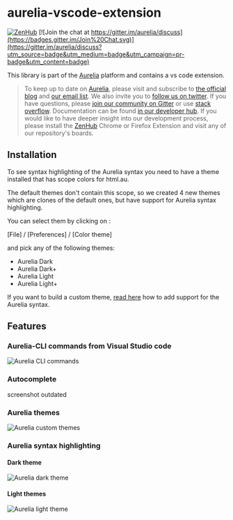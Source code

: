 # aurelia-vscode-extension

[![ZenHub](https://raw.githubusercontent.com/ZenHubIO/support/master/zenhub-badge.png)](https://zenhub.io)
[![Join the chat at https://gitter.im/aurelia/discuss](https://badges.gitter.im/Join%20Chat.svg)](https://gitter.im/aurelia/discuss?utm_source=badge&utm_medium=badge&utm_campaign=pr-badge&utm_content=badge)

This library is part of the [Aurelia](http://www.aurelia.io/) platform and contains a vs code extension.

> To keep up to date on [Aurelia](http://www.aurelia.io/), please visit and subscribe to [the official blog](http://blog.aurelia.io/) and [our email list](http://eepurl.com/ces50j). We also invite you to [follow us on twitter](https://twitter.com/aureliaeffect). If you have questions, please [join our community on Gitter](https://gitter.im/aurelia/discuss) or use [stack overflow](http://stackoverflow.com/search?q=aurelia). Documentation can be found [in our developer hub](http://aurelia.io/hub.html). If you would like to have deeper insight into our development process, please install the [ZenHub](https://zenhub.io) Chrome or Firefox Extension and visit any of our repository's boards.

## Installation
To see syntax highlighting of the Aurelia syntax you need to have a theme installed that has scope colors for html.au.

The default themes don't contain this scope, so we created 4 new themes which are clones of the default ones, 
but have support for Aurelia syntax highlighting.

You can select them by clicking on : 

[File] / [Preferences] / [Color theme] 

and pick any of the following themes:

- Aurelia Dark
- Aurelia Dark+
- Aurelia Light
- Aurelia Light+

If you want to build a custom theme, [read here](https://github.com/aurelia/vscode-extension/wiki/Creating-a-customized-theme-with-Aurelia-syntax-support) how to add support for the Aurelia syntax.

## Features

### Aurelia-CLI commands from Visual Studio code

![Aurelia CLI commands](https://raw.githubusercontent.com/aurelia/vscode-extension/master/images/aurelia-cli.gif)

### Autocomplete

screenshot outdated

### Aurelia themes

![Aurelia custom themes](https://raw.githubusercontent.com/aurelia/vscode-extension/master/images/aurelia-themes.png)

### Aurelia syntax highlighting

#### Dark theme

![Aurelia dark theme](https://raw.githubusercontent.com/aurelia/vscode-extension/master/images/dark-aurelia-syntax.PNG)

#### Light themes

![Aurelia light theme](https://raw.githubusercontent.com/aurelia/vscode-extension/master/images/light-aurelia-syntax.PNG)
